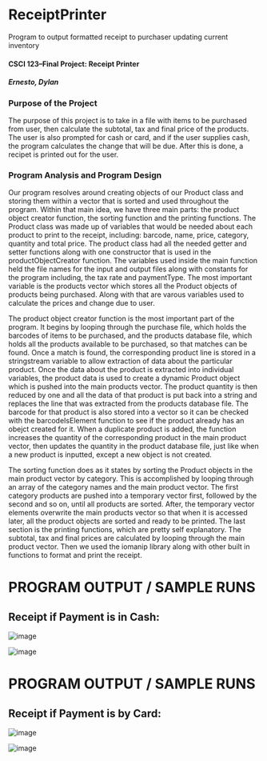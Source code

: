 # ReceiptPrinter
Program to output formatted receipt to purchaser updating current inventory 

#### CSCI 123–Final Project: Receipt Printer ####
##### Ernesto, Dylan #####

### Purpose of the Project ###
The purpose of this project is to take in a file with items to be purchased from user, then
calculate the subtotal, tax and final price of the products. The user is also prompted for cash or card,
and if the user supplies cash, the program calculates the change that will be due. After this is done, a
recipet is printed out for the user.

### Program Analysis and Program Design ###
Our program resolves around creating objects of our Product class and storing them within a
vector that is sorted and used throughout the program. Within that main idea, we have three main
parts: the product object creator function, the sorting function and the printing functions.
The Product class was made up of variables that would be needed about each product to
print to the receipt, including: barcode, name, price, category, quantity and total price. The product
class had all the needed getter and setter functions along with one constructor that is used in the
productObjectCreator function. The variables used inside the main function held the file names for
the input and output files along with constants for the program including, the tax rate and
paymentType. The most important variable is the products vector which stores all the Product
objects of products being purchased. Along with that are varous variables used to calculate the
prices and change due to user.

The product object creator function is the most important part of the program. It begins by
looping through the purchase file, which holds the barcodes of items to be purchased, and the
products database file, which holds all the products available to be purchased, so that matches can
be found. Once a match is found, the corresponding product line is stored in a stringstream variable
to allow extraction of data about the particular product. Once the data about the product is extracted
into individual variables, the product data is used to create a dynamic Product object which is
pushed into the main products vector. The product quantity is then reduced by one and all the data
of that product is put back into a string and replaces the line that was extracted from the products
database file. The barcode for that product is also stored into a vector so it can be checked with the
barcodeIsElement function to see if the product already has an obejct created for it. When a
duplicate product is added, the function increases the quantity of the corresponding product in the
main product vector, then updates the quantity in the product database file, just like when a new
product is inputted, except a new object is not created.

The sorting function does as it states by sorting the Product objects in the main product
vector by category. This is accomplished by looping through an array of the category names and the
main product vector. The first category products are pushed into a temporary vector first, followed
by the second and so on, until all products are sorted. After, the temporary vector elements
overwrite the main products vector so that when it is accessed later, all the product objects are
sorted and ready to be printed. The last section is the printing functions, which are pretty self
explanatory. The subtotal, tax and final prices are calculated by looping through the main product
vector. Then we used the iomanip library along with other built in functions to format and print the
receipt.

# PROGRAM OUTPUT / SAMPLE RUNS #
## Receipt if Payment is in Cash: ##

![image](https://user-images.githubusercontent.com/37064367/67988306-d3749f80-fbec-11e9-95df-c61e888a4fdb.png)

![image](https://user-images.githubusercontent.com/37064367/67988315-d66f9000-fbec-11e9-9e72-d1db23583dcc.png)

# PROGRAM OUTPUT / SAMPLE RUNS #
## Receipt if Payment is by Card: ##

![image](https://user-images.githubusercontent.com/37064367/67988321-d96a8080-fbec-11e9-92fc-658634388c5e.png)

![image](https://user-images.githubusercontent.com/37064367/67988326-db344400-fbec-11e9-9124-7510b9a79411.png)
